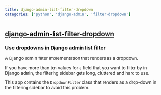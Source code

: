 ```yaml
---
title: django-admin-list-filter-dropdown
categories: ['python', 'django-admin', 'filter-dropdown']
---
```

## [django-admin-list-filter-dropdown](https://github.com/mrts/django-admin-list-filter-dropdown)

### Use dropdowns in Django admin list filter


A Django admin filter implementation that renders as a dropdown.

If you have more than ten values for a field that you want to filter by in
Django admin, the filtering sidebar gets long, cluttered and hard to use.

This app contains the `DropdownFilter` class that renders as a drop-down in the
filtering sidebar to avoid this problem.
